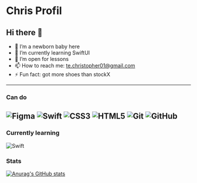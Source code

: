 # Chris Profil
## Hi there 👋

<!--
**tonblaze** is a ✨ _special_ ✨ repository because its `README.md` (this file) appears on your GitHub profile.

Here are some ideas to get you started:-->

- 🔭 I’m a newborn baby here
- 🌱 I’m currently learning SwiftUI
- 👯 I’m open for lessons
- 📫 How to reach me: te.christopher01@gmail.com
- ⚡ Fun fact: got more shoes than stockX
-----------------------------------------------

### Can do
![Figma](https://img.shields.io/badge/figma-%23F24E1E.svg?style=for-the-badge&logo=figma&logoColor=white)
![Swift](https://img.shields.io/badge/swift-F54A2A?style=for-the-badge&logo=swift&logoColor=white)
![CSS3](https://img.shields.io/badge/css3-%231572B6.svg?style=for-the-badge&logo=css3&logoColor=white)
![HTML5](https://img.shields.io/badge/html5-%23E34F26.svg?style=for-the-badge&logo=html5&logoColor=white)
![Git](https://img.shields.io/badge/git-%23F05033.svg?style=for-the-badge&logo=git&logoColor=white)
![GitHub](https://img.shields.io/badge/github-%23121011.svg?style=for-the-badge&logo=github&logoColor=white)
-----------------------------------------------

### Currently learning

![Swift](https://img.shields.io/badge/swift-F54A2A?style=for-the-badge&logo=swift&logoColor=white)

### Stats
[![Anurag's GitHub stats](https://github-readme-stats.vercel.app/api?username=ChrisOn808)](https://github.com/ChrisOn808github-readme-stats)
